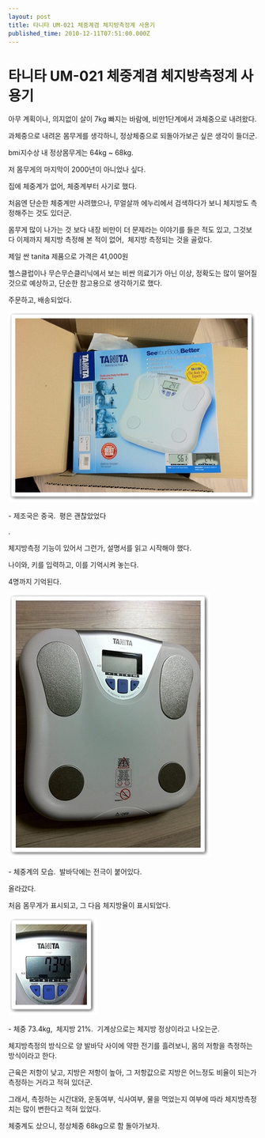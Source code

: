 ```yaml
---
layout: post
title: 타니타 UM-021 체중계겸 체지방측정계 사용기
published_time: 2010-12-11T07:51:00.000Z
---
```


# 타니타 UM-021 체중계겸 체지방측정계 사용기


아무 계획이나, 의지없이 살이 7kg 빠지는 바람에, 비만1단계에서 과체중으로 내려왔다.

과체중으로 내려온 몸무게를 생각하니, 정상체중으로 되돌아가보곤 싶은 생각이 들더군.

bmi지수상 내 정상몸무게는 64kg ~ 68kg.

저 몸무게의 마지막이 2000년이 아니었나 싶다.

집에 체중계가 없어, 체중계부터 사기로 했다.

처음엔 단순한 체중계만 사려했으나, 무얼살까 에누리에서 검색하다가 보니 체지방도 측정해주는 것도 있더군.

몸무게 많이 나가는 것 보다 내장 비만이 더 문제라는 이야기를 들은 적도 있고, 그것보다 이제까지 체지방 측정해 본 적이 없어,  체지방 측정되는 것을 골랐다.

제일 싼 tanita 제품으로 가격은 41,000원

헬스클럽이나 무슨무슨클리닉에서 보는 비싼 의료기가 아닌 이상, 정확도는 많이 떨어질 것으로 예상하고, 단순한 참고용으로 생각하기로 했다.

주문하고, 배송되었다.

![](../pds/201012/11/80/a0109780_4d02ab7f09c5f.jpg)

\- 제조국은 중국.  평은 괜찮았었다

.

체지방측정 기능이 있어서 그런가, 설명서를 읽고 시작해야 했다.

나이와, 키를 입력하고, 이를 기억시켜 놓는다.

4명까지 기억된다.

![](../pds/201012/11/80/a0109780_4d02ab7f32dea.jpg)

\- 체중계의 모습.  발바닥에는 전극이 붙어있다.

올라갔다.

처음 몸무게가 표시되고, 그 다음 체지방율이 표시되었다.

![](../pds/201012/11/80/a0109780_4d02ab7fcf2cd.jpg)

\- 체중 73.4kg,  체지방 21%.  기계상으로는 체지방 정상이라고 나오는군.

체지방측정의 방식으로 양 발바닥 사이에 약한 전기를 흘려보니, 몸의 저항을 측정하는 방식이라고 한다.

근육은 저항이 낮고, 지방은 저항이 높아, 그 저항값으로 지방은 어느정도 비율이 되는가 측정하는 거라고 적혀 있더군.

그래서, 측정하는 시간대와, 운동여부, 식사여부, 물을 먹었는지 여부에 따라 체지방측정치는 많이 변한다고 적혀 있었다.

체중계도 샀으니, 정상체중 68kg으로 함 돌아가보자.

